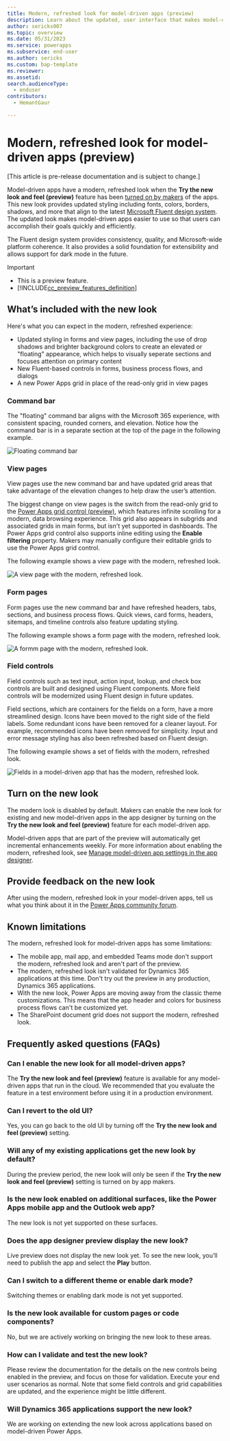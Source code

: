 ```yaml
---
title: Modern, refreshed look for model-driven apps (preview)
description: Learn about the updated, user interface that makes model-driven apps easier to use.
author: sericks007
ms.topic: overview
ms.date: 05/31/2023
ms.service: powerapps
ms.subservice: end-user
ms.author: sericks
ms.custom: bap-template
ms.reviewer:
ms.assetid: 
search.audienceType: 
  - enduser
contributors:
  - HemantGaur

---
```


# Modern, refreshed look for model-driven apps (preview)

[This article is pre-release documentation and is subject to change.]

Model-driven apps have a modern, refreshed look when the **Try the new look and feel (preview)** feature has been [turned on by makers](modern-fluent-design.md#turn-on-the-new-look) of the apps.  This new look provides updated styling including fonts, colors, borders, shadows, and more that align to the latest [Microsoft Fluent design system](https://react.fluentui.dev/?path=/docs/concepts-introduction--page). The updated look makes model-driven apps easier to use so that users can accomplish their goals quickly and efficiently.

The Fluent design system provides consistency, quality, and Microsoft-wide platform coherence. It also provides a solid foundation for extensibility and allows support for dark mode in the future. 

> [!IMPORTANT]
> - This is a preview feature.
> - [!INCLUDE[cc_preview_features_definition](../includes/cc-preview-features-definition.md)]

## What’s included with the new look
Here's what you can expect in the modern, refreshed experience:

- Updated styling in forms and view pages, including the use of drop shadows and brighter background colors to create an elevated or "floating" appearance, which helps to visually seperate sections and focuses attention on primary content
- New Fluent-based controls in forms, business process flows, and dialogs
- A new Power Apps grid in place of the read-only grid in view pages

### Command bar
The "floating" command bar aligns with the Microsoft 365 experience, with consistent spacing, rounded corners, and elevation. Notice how the command bar is in a separate section at the top of the page in the following example.

![Floating command bar](media/new-command-bar.png)

### View pages
View pages use the new command bar and have updated grid areas that take advantage of the elevation changes to help draw the user’s attention. 

The biggest change on view pages is the switch from the read-only grid to the [Power Apps grid control (preview)](../maker/model-driven-apps/the-power-apps-grid-control.md), which features infinite scrolling for a modern, data browsing experience. This grid also appears in subgrids and associated grids in main forms, but isn't yet supported in dashboards. The Power Apps grid control also supports inline editing using the **Enable filtering** property. Makers may manually configure their editable grids to use the Power Apps grid control. 

The following example shows a view page with the modern, refreshed look.

![A view page with the modern, refreshed look.](media/ViewPage.png)

### Form pages
Form pages use the new command bar and have refreshed headers, tabs, sections, and business process flows. Quick views, card forms, headers, sitemaps, and timeline controls also feature updating styling.

The following example shows a form page with the modern, refreshed look.

![A formm page with the modern, refreshed look.](media/FormPage.png)

### Field controls
Field controls such as text input, action input, lookup, and check box controls are built and designed using Fluent components. More field controls will be modernized using Fluent design in future updates.

Field sections, which are containers for the fields on a form, have a more streamlined design. Icons have been moved to the right side of the field labels. Some redundant icons have been removed for a cleaner layout. For example, recommended icons have been removed for simplicity. Input and error message styling has also been refreshed based on Fluent design. 

The following example shows a set of fields with the modern, refreshed look.

![Fields in a model-driven app that has the modern, refreshed look.](media/modern-fields.png)

## Turn on the new look
The modern look is disabled by default. Makers can enable the new look for existing and new model-driven apps in the app designer by turning on the **Try the new look and feel (preview)** feature for each model-driven app. 

Model-driven apps that are part of the preview will automatically get incremental enhancements weekly. For more information about enabling the modern, refreshed look, see [Manage model-driven app settings in the app designer](../maker/model-driven-apps/app-properties.md#upcoming).

## Provide feedback on the new look
After using the modern, refreshed look in your model-driven apps, tell us what you think about it in the [Power Apps community forum](https://go.microsoft.com/fwlink/?linkid=2221574).

## Known limitations
The modern, refreshed look for model-driven apps has some limitations:

- The mobile app, mail app, and embedded Teams mode don't support the modern, refreshed look and aren't part of the preview.
- The modern, refreshed look isn't validated for Dynamics 365 applications at this time. Don't try out the preview in any production, Dynamics 365 applications.
- With the new look, Power Apps are moving away from the classic theme customizations. This means that the app header and colors for business process flows can't be customized yet. 
- The SharePoint document grid does not support the modern, refreshed look.  

## Frequently asked questions (FAQs)

### Can I enable the new look for all model-driven apps?
The **Try the new look and feel (preview)** feature is available for any model-driven apps that run in the cloud. We recommended that you evaluate the feature in a test environment before using it in a production environment. 

### Can I revert to the old UI?
Yes, you can go back to the old UI by turning off the **Try the new look and feel (preview)** setting.

### Will any of my existing applications get the new look by default?
During the preview period, the new look will only be seen if the **Try the new look and feel (preview)** setting is turned on by app makers.

### Is the new look enabled on additional surfaces, like the Power Apps mobile app and the Outlook web app?
The new look is not yet supported on these surfaces.

### Does the app designer preview display the new look?
Live preview does not display the new look yet. To see the new look, you’ll need to publish the app and select the **Play** button.

### Can I switch to a different theme or enable dark mode?
Switching themes or enabling dark mode is not yet supported.

### Is the new look available for custom pages or code components?
No, but we are actively working on bringing the new look to these areas.

### How can I validate and test the new look?
Please review the documentation for the details on the new controls being enabled in the preview, and focus on those for validation. Execute your end user scenarios as normal. Note that some field controls and grid capabilities are updated, and the experience might be little different.

### Will Dynamics 365 applications support the new look?
We are working on extending the new look across applications based on model-driven Power Apps.
